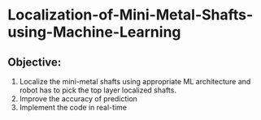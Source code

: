 # Localization-of-Mini-Metal-Shafts-using-Machine-Learning

## Objective:
1. Localize the mini-metal shafts using appropriate ML architecture and robot has to pick the top layer localized shafts.
2. Improve the accuracy of prediction
3. Implement the code in real-time 
